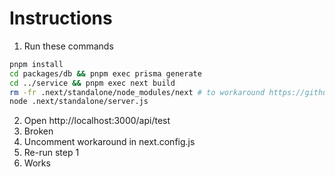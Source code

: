 # Instructions

1. Run these commands
```sh
pnpm install
cd packages/db && pnpm exec prisma generate
cd ../service && pnpm exec next build
rm -fr .next/standalone/node_modules/next # to workaround https://github.com/vercel/next.js/issues/42651
node .next/standalone/server.js
```
2. Open http://localhost:3000/api/test
3. Broken
4. Uncomment workaround in next.config.js
5. Re-run step 1
6. Works